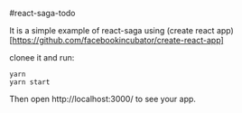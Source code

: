 #react-saga-todo

It is a simple example of react-saga using (create react app)[https://github.com/facebookincubator/create-react-app]

clonee it and run:
```
yarn
yarn start
```
Then open http://localhost:3000/ to see your app.
